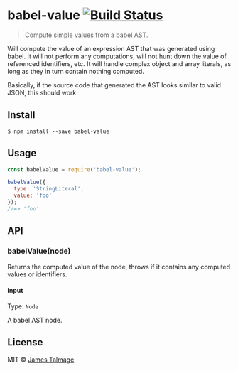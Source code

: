# babel-value [![Build Status](https://travis-ci.org/jamestalmage/babel-value.svg?branch=master)](https://travis-ci.org/jamestalmage/babel-value)

> Compute simple values from a babel AST.

Will compute the value of an expression AST that was generated using babel. It will not perform any computations, will not hunt down the value of referenced identifiers, etc. It will handle complex object and array literals, as long as they in turn contain nothing computed.

Basically, if the source code that generated the AST looks similar to valid JSON, this should work.

## Install

```
$ npm install --save babel-value
```


## Usage

```js
const babelValue = require('babel-value');

babelValue({
  type: 'StringLiteral',
  value: 'foo'
});
//=> 'foo'
```


## API

### babelValue(node)

Returns the computed value of the node, throws if it contains any computed values or identifiers.

#### input

Type: `Node`

A babel AST node.



## License

MIT © [James Talmage](http://github.com/jamestalmage)
